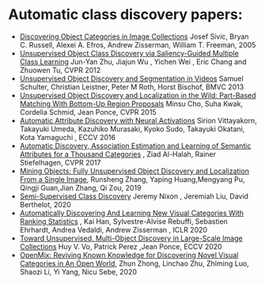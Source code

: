 # Automatic class discovery papers: 
- [Discovering Object Categories in Image Collections](http://publications.csail.mit.edu/tmp/MIT-CSAIL-TR-2005-012.pdf)  Josef Sivic, Bryan C. Russell, Alexei A. Efros, Andrew Zisserman, William T. Freeman, 2005
- [Unsupervised Object Class Discovery via Saliency-Guided Multiple Class Learning](https://www.cs.cmu.edu/~junyanz/projects/bMCL/cvpr12_bmcl.pdf)  Jun-Yan Zhu, Jiajun Wu , Yichen Wei , Eric Chang and Zhuowen Tu, CVPR 2012
- [Unsupervised Object Discovery and Segmentation in Videos](http://citeseerx.ist.psu.edu/viewdoc/download?doi=10.1.1.384.661&rep=rep1&type=pdf) Samuel Schulter, Christian Leistner, Peter M Roth, Horst Bischof, BMVC 2013
- [Unsupervised Object Discovery and Localization in the Wild: Part-Based Matching With Bottom-Up Region Proposals](https://openaccess.thecvf.com/content_cvpr_2015/html/Cho_Unsupervised_Object_Discovery_2015_CVPR_paper.html)  Minsu Cho, Suha Kwak, Cordelia Schmid, Jean Ponce, CVPR 2015
- [Automatic Attribute Discovery with Neural Activations](https://arxiv.org/abs/1607.07262)  Sirion Vittayakorn, Takayuki Umeda, Kazuhiko Murasaki, Kyoko Sudo, Takayuki Okatani, Kota Yamaguchi , ECCV 2016
- [Automatic Discovery, Association Estimation and Learning of Semantic Attributes for a Thousand Categories](https://openaccess.thecvf.com/content_cvpr_2017/html/Al-Halah_Automatic_Discovery_Association_CVPR_2017_paper.html) , Ziad Al-Halah, Rainer Stiefelhagen, CVPR 2017
- [Mining Objects: Fully Unsupervised Object Discovery and Localization From a Single Image](https://arxiv.org/abs/1902.09968v1), Runsheng Zhang, Yaping Huang,Mengyang Pu, Qingji Guan,Jian Zhang, Qi Zou, 2019
- [Semi-Supervised Class Discovery](https://arxiv.org/abs/2002.03480)  Jeremy Nixon , Jeremiah Liu, David Berthelot, 2020
- [Automatically Discovering And Learning New Visual Categories With Ranking Statistics](https://arxiv.org/abs/2002.05714) , Kai Han, Sylvestre-Alvise Rebuffi, Sebastien Ehrhardt, Andrea Vedaldi, Andrew Zisserman , ICLR 2020
- [Toward Unsupervised, Multi-Object Discovery in Large-Scale Image Collections](https://arxiv.org/abs/2007.02662)  Huy V. Vo, Patrick Perez ,Jean Ponce, ECCV 2020
- [OpenMix: Reviving Known Knowledge for Discovering Novel Visual Categories in An Open World](https://arxiv.org/abs/2004.05551), Zhun Zhong, Linchao Zhu, Zhiming Luo, Shaozi Li, Yi Yang, Nicu Sebe, 2020 



